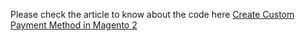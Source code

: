 Please check the article to know about the code here [Create Custom Payment Method in Magento 2](https://learningmagento.com/custom-payment-method-in-magento-2/)
